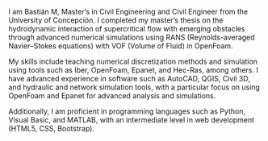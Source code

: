 I am Bastián M, Master’s in Civil Engineering and Civil Engineer from the University of Concepción. I completed my master’s thesis on the hydrodynamic interaction of supercritical flow with emerging obstacles through advanced numerical simulations using RANS (Reynolds-averaged Navier–Stokes equations) with VOF (Volume of Fluid) in OpenFoam.

My skills include teaching numerical discretization methods and simulation using tools such as Iber, OpenFoam, Epanet, and Hec-Ras, among others. I have advanced experience in software such as AutoCAD, QGIS, Civil 3D, and hydraulic and network simulation tools, with a particular focus on using OpenFoam and Epanet for advanced analysis and simulations.

Additionally, I am proficient in programming languages such as Python, Visual Basic, and MATLAB, with an intermediate level in web development (HTML5, CSS, Bootstrap).

<!---
BastianMartinez01/BastianMartinez01 is a ✨ special ✨ repository because its `README.md` (this file) appears on your GitHub profile.
You can click the Preview link to take a look at your changes.
--->
